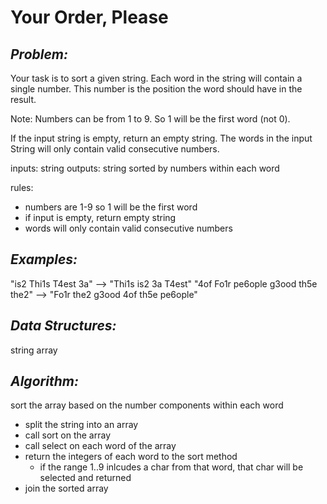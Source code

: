 **Your Order, Please**
===

_Problem:_
---

Your task is to sort a given string. Each word in the string will contain a single number. This number is the position the word should have in the result.

Note: Numbers can be from 1 to 9. So 1 will be the first word (not 0).

If the input string is empty, return an empty string. The words in the input String will only contain valid consecutive numbers.

inputs: string
outputs: string sorted by numbers within each word

rules: 
- numbers are 1-9 so 1 will be the first word
- if input is empty, return empty string
- words will only contain valid consecutive numbers

_Examples:_
---

"is2 Thi1s T4est 3a"  -->  "Thi1s is2 3a T4est"
"4of Fo1r pe6ople g3ood th5e the2"  -->  "Fo1r the2 g3ood 4of th5e pe6ople"

_Data Structures:_
---

string
array

_Algorithm:_
---

 sort the array based on the number components within each word

 - split the string into an array
 - call sort on the array
 - call select on each word of the array
  - return the integers of each word to the sort method
    - if the range 1..9 inlcudes a char from that word, that char will be selected and returned
 - join the sorted array
